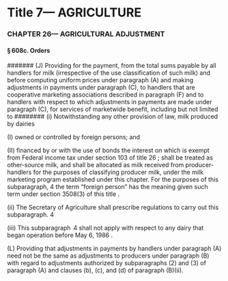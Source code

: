 
# Title 7— AGRICULTURE
### CHAPTER 26— AGRICULTURAL ADJUSTMENT
#### § 608c. Orders
####### (J) Providing for the payment, from the total sums payable by all handlers for milk (irrespective of the use classification of such milk) and before computing uniform prices under paragraph (A) and making adjustments in payments under paragraph (C), to handlers that are cooperative marketing associations described in paragraph (F) and to handlers with respect to which adjustments in payments are made under paragraph (C), for services of marketwide benefit, including but not limited to
######## (i) Notwithstanding any other provision of law, milk produced by dairies

(I) owned or controlled by foreign persons; and

(II) financed by or with the use of bonds the interest on which is exempt from Federal income tax under section 103 of title 26 ; shall be treated as other-source milk, and shall be allocated as milk received from producer-handlers for the purposes of classifying producer milk, under the milk marketing program established under this chapter. For the purposes of this subparagraph, 4 the term “foreign person” has the meaning given such term under section 3508(3) of this title .

(ii) The Secretary of Agriculture shall prescribe regulations to carry out this subparagraph. 4

(iii) This subparagraph  4 shall not apply with respect to any dairy that began operation before May 6, 1986 .

(L) Providing that adjustments in payments by handlers under paragraph (A) need not be the same as adjustments to producers under paragraph (B) with regard to adjustments authorized by subparagraphs (2) and (3) of paragraph (A) and clauses (b), (c), and (d) of paragraph (B)(ii).
